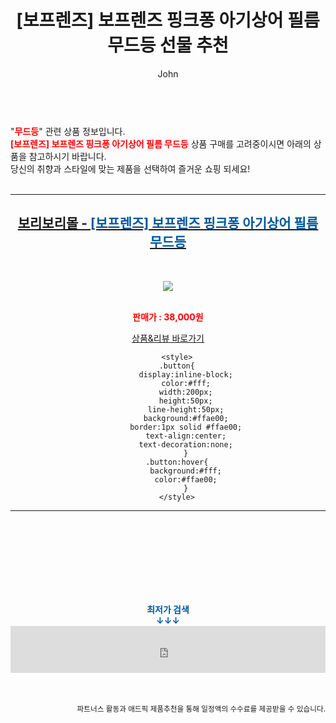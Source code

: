 ﻿---
layout: post
title:  "[보프렌즈] 보프렌즈 핑크퐁 아기상어 필름 무드등 선물 추천"
author: John
categories: [ 무드등 ]
tags: [ 무드등, 무드등 만들기, 무드등 도안, 무드등 추천, 무드등 영어로, 무드등 제작, 무드등 효과, 무드등 뜻, 무드등 선물, 무드등 만들기 키트 ]
image: https://shopping-phinf.pstatic.net/main_3437001/34370019578.jpg 
description: "[보프렌즈] 보프렌즈 핑크퐁 아기상어 필름 무드등 선물 추천 관련 상품으로 가장 고객 선호도가 높은 제품입니다."
toc: true
toc_sticky: true
---

<br>
"<b><font color='#ff0000'>무드등</font></b>" 관련 상품 정보입니다.
<br>
<b><font color='#ff0000'>[보프렌즈] 보프렌즈 핑크퐁 아기상어 필름 무드등</font></b> 상품 구매를 고려중이시면 아래의 상품을 참고하시기 바랍니다.
<br>
당신의 취향과 스타일에 맞는 제품을 선택하여 즐거운 쇼핑 되세요!
<br><br>
<hr>
<p>
    
<center><h2><a href="https://nico.kr/kYihDc" target="_blank"><b>보리보리몰 - <font color='#01579B'>[보프렌즈] 보프렌즈 핑크퐁 아기상어 필름 무드등</font></b></a></h2><br>

<a href="https://nico.kr/kYihDc" target="_blank"><img src="https://shopping-phinf.pstatic.net/main_3437001/34370019578.jpg"></a><br><br>

<b><font color='#ff0000'>판매가 : 38,000원 </font></b><br>

<a href="https://nico.kr/kYihDc" target="_blank" class="button">상품&리뷰 바로가기</a><p>

        <style>
        .button{
            display:inline-block;
            color:#fff;
            width:200px;
            height:50px;
            line-height:50px;
            background:#ffae00;
            border:1px solid #ffae00;
            text-align:center;
            text-decoration:none;
            }
        .button:hover{
            background:#fff;
            color:#ffae00;
            }
        </style>

<hr>

<br><br><br><br><br><br><br>
<center><b><font color='#01579B' size='medium'>최저가 검색<br>
↓↓↓</font></b></center>
<center><iframe src="https://coupa.ng/b1Tbjx" width="100%" height="75" frameborder="0" scrolling="no" referrerpolicy="unsafe-url"></iframe></center>
<br><br>
<p>
<small>
    <div align="right">파트너스 활동과 애드픽 제품추천을 통해 일정액의 수수료를 제공받을 수 있습니다.</div>
</small>
</p>
